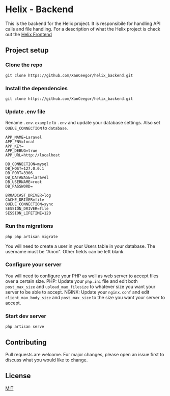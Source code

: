 # Helix - Backend
This is the backend for the Helix project. It is responsibile for handling API calls and file handling.
For a description of what the Helix project is check out the [Helix Frontend](https://github.com/XanCeegor/helix_frontend)

## Project setup
### Clone the repo
```
git clone https://github.com/XanCeegor/helix_backend.git
```

### Install the dependencies
```
git clone https://github.com/XanCeegor/helix_backend.git
```

### Update .env file 
Rename `.env.example` to `.env` and update your database settings. Also set `QUEUE_CONNECTION` to `database`.
```
APP_NAME=Laravel
APP_ENV=local
APP_KEY=
APP_DEBUG=true
APP_URL=http://localhost

DB_CONNECTION=mysql
DB_HOST=127.0.0.1
DB_PORT=3306
DB_DATABASE=laravel
DB_USERNAME=root
DB_PASSWORD=

BROADCAST_DRIVER=log
CACHE_DRIVER=file
QUEUE_CONNECTION=sync
SESSION_DRIVER=file
SESSION_LIFETIME=120
```

### Run the migrations
```
php php artisan migrate
```
You will need to create a user in your Users table in your database. The username must be "Anon". Other fields can be left blank.

### Configure your server
You will need to configure your PHP as well as web server to accept files over a certain size. 
PHP: Update your `php.ini` file and edit both `post_max_size` and `upload_max_filesize` to whatever size you want your server to be able to accept.
NGINX: Update your `nginx.conf` and edit `client_max_body_size` and `post_max_size` to the size you want your server to accept.

### Start dev server
```
php artisan serve
```

## Contributing
Pull requests are welcome. For major changes, please open an issue first to discuss what you would like to change.

## License
[MIT](https://choosealicense.com/licenses/mit/)
